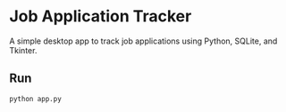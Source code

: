 # Job Application Tracker

A simple desktop app to track job applications using Python, SQLite, and Tkinter.

## Run
```bash
python app.py
```
